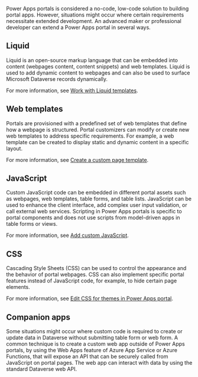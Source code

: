 Power Apps portals is considered a no-code, low-code solution to building portal apps. However, situations might occur where certain requirements necessitate extended development. An advanced maker or professional developer can extend a Power Apps portal in several ways.

## Liquid

Liquid is an open-source markup language that can be embedded into content (webpages content, content snippets) and web templates.  Liquid is used to add dynamic content to webpages and can also be used to surface Microsoft Dataverse records dynamically.

For more information, see [Work with Liquid templates](https://docs.microsoft.com/powerapps/maker/portals/liquid/liquid-overview).

## Web templates

Portals are provisioned with a predefined set of web templates that define how a webpage is structured. Portal customizers can modify or create new web templates to address specific requirements. For example, a web template can be created to display static and dynamic content in a specific layout.

For more information, see [Create a custom page template](https://docs.microsoft.com/powerapps/maker/portals/liquid/create-custom-template).

## JavaScript

Custom JavaScript code can be embedded in different portal assets such as webpages, web templates, table forms, and table lists.  JavaScript can be used to enhance the client interface, add complex user input validation, or call external web services. Scripting in Power Apps portals is specific to portal components and does not use scripts from model-driven apps in table forms or views.

For more information, see [Add custom JavaScript](https://docs.microsoft.com/powerapps/maker/portals/configure/add-custom-javascript).

## CSS

Cascading Style Sheets (CSS) can be used to control the appearance and the behavior of portal webpages. CSS can also implement specific portal features instead of JavaScript code, for example, to hide certain page elements.

For more information, see [Edit CSS for themes in Power Apps portal](https://docs.microsoft.com/powerapps/maker/portals/edit-css).

## Companion apps

Some situations might occur where custom code is required to create or update data in Dataverse without submitting table form or web form. A common technique is to create a custom web app outside of Power Apps portals, by using the Web Apps feature of Azure App Service or Azure Functions, that will expose an API that can be securely called from JavaScript on portal pages. The web app can interact with data by using the standard Dataverse web API.
